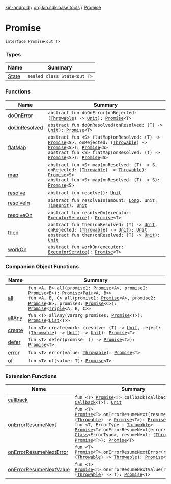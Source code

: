 [kin-android](../../index.md) / [org.kin.sdk.base.tools](../index.md) / [Promise](./index.md)

# Promise

`interface Promise<out T>`

### Types

| Name | Summary |
|---|---|
| [State](-state/index.md) | `sealed class State<out T>` |

### Functions

| Name | Summary |
|---|---|
| [doOnError](do-on-error.md) | `abstract fun doOnError(onRejected: (`[`Throwable`](https://kotlinlang.org/api/latest/jvm/stdlib/kotlin/-throwable/index.html)`) -> `[`Unit`](https://kotlinlang.org/api/latest/jvm/stdlib/kotlin/-unit/index.html)`): `[`Promise`](./index.md)`<T>` |
| [doOnResolved](do-on-resolved.md) | `abstract fun doOnResolved(onResolved: (T) -> `[`Unit`](https://kotlinlang.org/api/latest/jvm/stdlib/kotlin/-unit/index.html)`): `[`Promise`](./index.md)`<T>` |
| [flatMap](flat-map.md) | `abstract fun <S> flatMap(onResolved: (T) -> `[`Promise`](./index.md)`<S>, onRejected: (`[`Throwable`](https://kotlinlang.org/api/latest/jvm/stdlib/kotlin/-throwable/index.html)`) -> `[`Promise`](./index.md)`<S>): `[`Promise`](./index.md)`<S>`<br>`abstract fun <S> flatMap(onResolved: (T) -> `[`Promise`](./index.md)`<S>): `[`Promise`](./index.md)`<S>` |
| [map](map.md) | `abstract fun <S> map(onResolved: (T) -> S, onRejected: (`[`Throwable`](https://kotlinlang.org/api/latest/jvm/stdlib/kotlin/-throwable/index.html)`) -> `[`Throwable`](https://kotlinlang.org/api/latest/jvm/stdlib/kotlin/-throwable/index.html)`): `[`Promise`](./index.md)`<S>`<br>`abstract fun <S> map(onResolved: (T) -> S): `[`Promise`](./index.md)`<S>` |
| [resolve](resolve.md) | `abstract fun resolve(): `[`Unit`](https://kotlinlang.org/api/latest/jvm/stdlib/kotlin/-unit/index.html) |
| [resolveIn](resolve-in.md) | `abstract fun resolveIn(amount: `[`Long`](https://kotlinlang.org/api/latest/jvm/stdlib/kotlin/-long/index.html)`, unit: `[`TimeUnit`](https://docs.oracle.com/javase/6/docs/api/java/util/concurrent/TimeUnit.html)`): `[`Unit`](https://kotlinlang.org/api/latest/jvm/stdlib/kotlin/-unit/index.html) |
| [resolveOn](resolve-on.md) | `abstract fun resolveOn(executor: `[`ExecutorService`](https://docs.oracle.com/javase/6/docs/api/java/util/concurrent/ExecutorService.html)`): `[`Promise`](./index.md)`<T>` |
| [then](then.md) | `abstract fun then(onResolved: (T) -> `[`Unit`](https://kotlinlang.org/api/latest/jvm/stdlib/kotlin/-unit/index.html)`, onRejected: (`[`Throwable`](https://kotlinlang.org/api/latest/jvm/stdlib/kotlin/-throwable/index.html)`) -> `[`Unit`](https://kotlinlang.org/api/latest/jvm/stdlib/kotlin/-unit/index.html)`): `[`Unit`](https://kotlinlang.org/api/latest/jvm/stdlib/kotlin/-unit/index.html)<br>`abstract fun then(onResolved: (T) -> `[`Unit`](https://kotlinlang.org/api/latest/jvm/stdlib/kotlin/-unit/index.html)`): `[`Unit`](https://kotlinlang.org/api/latest/jvm/stdlib/kotlin/-unit/index.html) |
| [workOn](work-on.md) | `abstract fun workOn(executor: `[`ExecutorService`](https://docs.oracle.com/javase/6/docs/api/java/util/concurrent/ExecutorService.html)`): `[`Promise`](./index.md)`<T>` |

### Companion Object Functions

| Name | Summary |
|---|---|
| [all](all.md) | `fun <A, B> all(promise1: `[`Promise`](./index.md)`<A>, promise2: `[`Promise`](./index.md)`<B>): `[`Promise`](./index.md)`<`[`Pair`](https://kotlinlang.org/api/latest/jvm/stdlib/kotlin/-pair/index.html)`<A, B>>`<br>`fun <A, B, C> all(promise1: `[`Promise`](./index.md)`<A>, promise2: `[`Promise`](./index.md)`<B>, promise3: `[`Promise`](./index.md)`<C>): `[`Promise`](./index.md)`<`[`Triple`](https://kotlinlang.org/api/latest/jvm/stdlib/kotlin/-triple/index.html)`<A, B, C>>` |
| [allAny](all-any.md) | `fun <T> allAny(vararg promises: `[`Promise`](./index.md)`<T>): `[`Promise`](./index.md)`<`[`List`](https://kotlinlang.org/api/latest/jvm/stdlib/kotlin.collections/-list/index.html)`<T>>` |
| [create](create.md) | `fun <T> create(work: (resolve: (T) -> `[`Unit`](https://kotlinlang.org/api/latest/jvm/stdlib/kotlin/-unit/index.html)`, reject: (`[`Throwable`](https://kotlinlang.org/api/latest/jvm/stdlib/kotlin/-throwable/index.html)`) -> `[`Unit`](https://kotlinlang.org/api/latest/jvm/stdlib/kotlin/-unit/index.html)`) -> `[`Unit`](https://kotlinlang.org/api/latest/jvm/stdlib/kotlin/-unit/index.html)`): `[`Promise`](./index.md)`<T>` |
| [defer](defer.md) | `fun <T> defer(promise: () -> `[`Promise`](./index.md)`<T>): `[`Promise`](./index.md)`<T>` |
| [error](error.md) | `fun <T> error(value: `[`Throwable`](https://kotlinlang.org/api/latest/jvm/stdlib/kotlin/-throwable/index.html)`): `[`Promise`](./index.md)`<T>` |
| [of](of.md) | `fun <T> of(value: T): `[`Promise`](./index.md)`<T>` |

### Extension Functions

| Name | Summary |
|---|---|
| [callback](../callback.md) | `fun <T> `[`Promise`](./index.md)`<T>.callback(callback: `[`Callback`](../-callback/index.md)`<T>): `[`Unit`](https://kotlinlang.org/api/latest/jvm/stdlib/kotlin/-unit/index.html) |
| [onErrorResumeNext](../on-error-resume-next.md) | `fun <T> `[`Promise`](./index.md)`<T>.onErrorResumeNext(resumeNext: (`[`Throwable`](https://kotlinlang.org/api/latest/jvm/stdlib/kotlin/-throwable/index.html)`) -> `[`Promise`](./index.md)`<T>): `[`Promise`](./index.md)`<T>`<br>`fun <T, ErrorType : `[`Throwable`](https://kotlinlang.org/api/latest/jvm/stdlib/kotlin/-throwable/index.html)`> `[`Promise`](./index.md)`<T>.onErrorResumeNext(error: `[`Class`](https://docs.oracle.com/javase/6/docs/api/java/lang/Class.html)`<ErrorType>, resumeNext: (`[`Throwable`](https://kotlinlang.org/api/latest/jvm/stdlib/kotlin/-throwable/index.html)`) -> `[`Promise`](./index.md)`<T>): `[`Promise`](./index.md)`<T>` |
| [onErrorResumeNextError](../on-error-resume-next-error.md) | `fun <T> `[`Promise`](./index.md)`<T>.onErrorResumeNextError(resumeNext: (`[`Throwable`](https://kotlinlang.org/api/latest/jvm/stdlib/kotlin/-throwable/index.html)`) -> `[`Throwable`](https://kotlinlang.org/api/latest/jvm/stdlib/kotlin/-throwable/index.html)`): `[`Promise`](./index.md)`<T>` |
| [onErrorResumeNextValue](../on-error-resume-next-value.md) | `fun <T> `[`Promise`](./index.md)`<T>.onErrorResumeNextValue(resumeNext: (`[`Throwable`](https://kotlinlang.org/api/latest/jvm/stdlib/kotlin/-throwable/index.html)`) -> T): `[`Promise`](./index.md)`<T>` |
